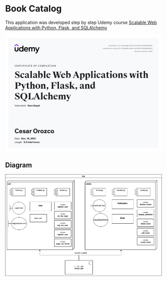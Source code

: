 # Book Catalog

This application was developed step by step Udemy course [Scalable Web Applications with Python, Flask, and SQLAlchemy](https://www.udemy.com/course/flask-is-fun-and-easy-from-basics-to-building-scalable-apps/)

![Certificate](doc/certificate.jpg)

## Diagram
![Application Diagram](doc/app_diagram.png)